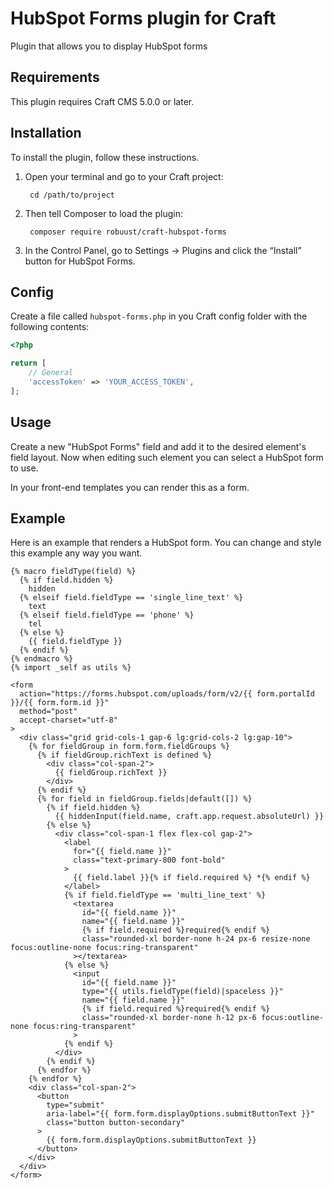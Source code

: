 HubSpot Forms plugin for Craft
=================

Plugin that allows you to display HubSpot forms

## Requirements

This plugin requires Craft CMS 5.0.0 or later.

## Installation

To install the plugin, follow these instructions.

1. Open your terminal and go to your Craft project:

        cd /path/to/project

2. Then tell Composer to load the plugin:

        composer require robuust/craft-hubspot-forms

3. In the Control Panel, go to Settings → Plugins and click the “Install” button for HubSpot Forms.

## Config

Create a file called `hubspot-forms.php` in you Craft config folder with the following contents:

```php
<?php

return [
    // General
    'accessToken' => 'YOUR_ACCESS_TOKEN',
];

```

## Usage

Create a new "HubSpot Forms" field and add it to the desired element's field layout.
Now when editing such element you can select a HubSpot form to use.

In your front-end templates you can render this as a form.

## Example

Here is an example that renders a HubSpot form. You can change and style this example any way you want.

```twig
{% macro fieldType(field) %}
  {% if field.hidden %}
    hidden
  {% elseif field.fieldType == 'single_line_text' %}
    text
  {% elseif field.fieldType == 'phone' %}
    tel
  {% else %}
    {{ field.fieldType }}
  {% endif %}
{% endmacro %}
{% import _self as utils %}

<form
  action="https://forms.hubspot.com/uploads/form/v2/{{ form.portalId }}/{{ form.form.id }}"
  method="post"
  accept-charset="utf-8"
>
  <div class="grid grid-cols-1 gap-6 lg:grid-cols-2 lg:gap-10">
    {% for fieldGroup in form.form.fieldGroups %}
      {% if fieldGroup.richText is defined %}
        <div class="col-span-2">
          {{ fieldGroup.richText }}
        </div>
      {% endif %}
      {% for field in fieldGroup.fields|default([]) %}
        {% if field.hidden %}
          {{ hiddenInput(field.name, craft.app.request.absoluteUrl) }}
        {% else %}
          <div class="col-span-1 flex flex-col gap-2">
            <label
              for="{{ field.name }}"
              class="text-primary-800 font-bold"
            >
              {{ field.label }}{% if field.required %} *{% endif %}
            </label>
            {% if field.fieldType == 'multi_line_text' %}
              <textarea
                id="{{ field.name }}"
                name="{{ field.name }}"
                {% if field.required %}required{% endif %}
                class="rounded-xl border-none h-24 px-6 resize-none focus:outline-none focus:ring-transparent"
              ></textarea>
            {% else %}
              <input
                id="{{ field.name }}"
                type="{{ utils.fieldType(field)|spaceless }}"
                name="{{ field.name }}"
                {% if field.required %}required{% endif %}
                class="rounded-xl border-none h-12 px-6 focus:outline-none focus:ring-transparent"
              >
            {% endif %}
          </div>
        {% endif %}
      {% endfor %}
    {% endfor %}
    <div class="col-span-2">
      <button
        type="submit"
        aria-label="{{ form.form.displayOptions.submitButtonText }}"
        class="button button-secondary"
      >
        {{ form.form.displayOptions.submitButtonText }}
      </button>
    </div>
  </div>
</form>
```
